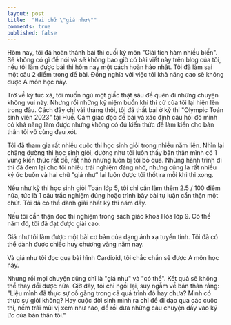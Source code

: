 ```yaml
---
layout: post
title:  "Hai chữ \"giá như\""
comments: true
published: false
---
```


Hôm nay, tôi đã hoàn thành bài thi cuối kỳ môn "Giải tích hàm nhiều biến". Sẽ không có gì để nói và sẽ không bao giờ có bài viết này trên blog của tôi, nếu tôi làm được bài thi hôm nay một cách hoàn hảo nhất. Tôi đã làm sai một câu 2 điểm trong đề bài. Đồng nghĩa với việc tôi khả năng cao sẽ không được A môn học này. 

Trở về ký túc xá, tôi muốn ngủ một giấc thật sâu để quên đi những chuyện không vui này. Nhưng rồi những kỷ niệm buồn khi thi cử của tôi lại hiện lên trong đầu. Cách đây chỉ vài tháng thôi, tôi đã thất bại ở kỳ thi  "Olympic Toán sinh viên 2023" tại Huế. Cảm giác đọc đề bài và xác định câu hỏi đó mình có khả năng làm được nhưng không có đủ kiến thức để làm kiến cho bản thân tôi vô cùng đau xót. 

Tôi đã tham gia rất nhiều cuộc thi học sinh giỏi trong nhiều năm liền. Nhìn lại chặng đường thi học sinh giỏi, dường như tôi luôn thấy bản thân mình có 1 vùng kiến thức rất dễ, rất nhỏ nhưng luôn bị tôi bỏ qua. Những hành trình đi thi đã đem lại cho tôi nhiều trải nghiệm đáng nhớ, nhưng cũng là rất nhiều ký ức buồn và hai chữ "giá như" lại luôn được tôi thốt ra mỗi khi thi xong. 

Nếu như kỳ thi học sinh giỏi Toán lớp 5, tôi chỉ cần làm thêm 2.5 / 100 điểm nữa, tức là 1 câu trắc nghiệm đúng hoặc trình bày bài tự luận cẩn thận một chút. Tôi đã có thể dành giải nhất kỳ thi năm đấy. 

Nếu tôi cẩn thận đọc thí nghiệm trong sách giáo khoa Hóa lớp 9. Có thể năm đó, tôi đã đạt được giải cao. 

Giá như tôi làm được một bài cơ bản của dạng ánh xạ tuyến tính. Tôi đã có thể dành được chiếc huy chương vàng năm nay. 

Và giá như tôi đọc qua bài hình Cardioid, tôi chắc chắn sẽ được A môn học này. 

Nhưng rồi mọi chuyện cũng chỉ là "giá như" và "có thể". Kết quả sẽ không thể thay đổi được nữa. Giờ đây, tôi chỉ ngồi lại, suy ngẫm về bản thân rằng: "Liệu mình đã thực sự cố gắng trong cả quá trình đó hay chưa? Mình có thực sự giỏi không? Hay cuộc đời sinh mình ra chỉ để đi dạo qua các cuộc thi, nếm trải mùi vị xem như nào, để rồi đưa những câu chuyện đấy vào ký ức của bản thân tôi." 